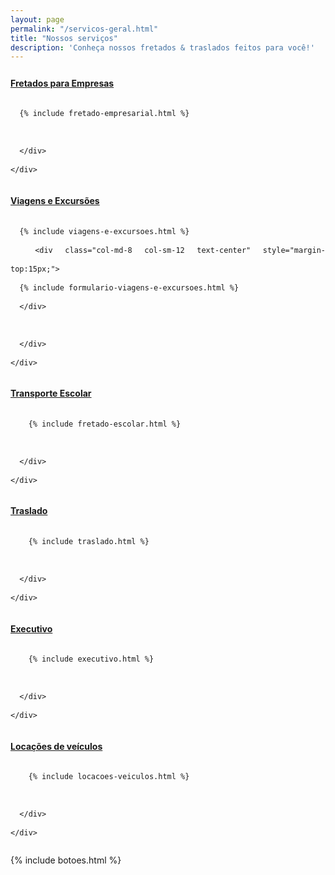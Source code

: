 ```yaml
---
layout: page
permalink: "/servicos-geral.html"
title: "Nossos serviços"
description: 'Conheça nossos fretados & traslados feitos para você!'
---
```

<div class="row" style="margin:10px 0; line-height:30px; text-align:justify">

<div class="panel-group" id="accordion" role="tablist" aria-multiselectable="true">
  <div class="panel panel-default">
    <div class="panel-heading" role="tab" id="headingOne">
      <h4 class="panel-title">
        <a role="button" data-toggle="collapse" data-parent="#accordion" href="#collapseOne" aria-expanded="true" aria-controls="collapseOne">
          <i class="fas fa-arrow-right"></i> Fretados para Empresas
        </a>
      </h4>
    </div>
    <div id="collapseOne" class="panel-collapse collapse" role="tabpanel" aria-labelledby="headingOne">
      <div class="panel-body">

      {% include fretado-empresarial.html %}

      </div>
    </div>
  </div>

  <div class="panel panel-default">
    <div class="panel-heading" role="tab" id="headingSix">
      <h4 class="panel-title">
        <a role="button" data-toggle="collapse" data-parent="#accordion" href="#collapseSix" aria-expanded="true" aria-controls="collapseSix">
          <i class="fas fa-arrow-right"></i> Viagens e Excursões
        </a>
      </h4>
    </div>
    <div id="collapseSix" class="panel-collapse collapse" role="tabpanel" aria-labelledby="headingSix">
      <div class="panel-body">

      {% include viagens-e-excursoes.html %}
      <div class="col-md-8 col-sm-12 text-center" style="margin-top:15px;">
      {% include formulario-viagens-e-excursoes.html %}
      </div>

      </div>
    </div>
  </div>

  <div class="panel panel-default">
    <div class="panel-heading" role="tab" id="headingTwo">
      <h4 class="panel-title">
        <a class="collapsed" role="button" data-toggle="collapse" data-parent="#accordion" href="#collapseTwo" aria-expanded="false" aria-controls="collapseTwo">
        <i class="fas fa-arrow-right"></i> Transporte Escolar
        </a>
      </h4>
    </div>
    <div id="collapseTwo" class="panel-collapse collapse" role="tabpanel" aria-labelledby="headingTwo">
      <div class="panel-body">

        {% include fretado-escolar.html %}

      </div>
    </div>
  </div>
  <div class="panel panel-default">
    <div class="panel-heading" role="tab" id="headingThree">
      <h4 class="panel-title">
        <a class="collapsed" role="button" data-toggle="collapse" data-parent="#accordion" href="#collapseThree" aria-expanded="false" aria-controls="collapseThree">
        <i class="fas fa-arrow-right"></i> Traslado
        </a>
      </h4>
    </div>
    <div id="collapseThree" class="panel-collapse collapse" role="tabpanel" aria-labelledby="headingThree">
      <div class="panel-body">

        {% include traslado.html %}

      </div>
    </div>
  </div>

  <div class="panel panel-default">
    <div class="panel-heading" role="tab" id="headingFour">
      <h4 class="panel-title">
        <a class="collapsed" role="button" data-toggle="collapse" data-parent="#accordion" href="#collapseFour" aria-expanded="false" aria-controls="collapseFour">
        <i class="fas fa-arrow-right"></i> Executivo
        </a>
      </h4>
    </div>
    <div id="collapseFour" class="panel-collapse collapse" role="tabpanel" aria-labelledby="headingFour">
      <div class="panel-body">

        {% include executivo.html %}

      </div>
    </div>
  </div>

  <div class="panel panel-default">
    <div class="panel-heading" role="tab" id="headingFive">
      <h4 class="panel-title">
        <a class="collapsed" role="button" data-toggle="collapse" data-parent="#accordion" href="#collapseFive" aria-expanded="false" aria-controls="collapseFive">
        <i class="fas fa-arrow-right"></i> Locações de veículos
        </a>
      </h4>
    </div>
    <div id="collapseFive" class="panel-collapse collapse" role="tabpanel" aria-labelledby="headingFive">
      <div class="panel-body">

        {% include locacoes-veiculos.html %}

      </div>
    </div>
  </div>

</div>

{% include botoes.html %}


</div> <!-- fecha row -->
